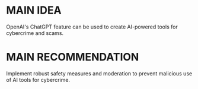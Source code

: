 # MAIN IDEA
OpenAI's ChatGPT feature can be used to create AI-powered tools for cybercrime and scams.

# MAIN RECOMMENDATION
Implement robust safety measures and moderation to prevent malicious use of AI tools for cybercrime.
